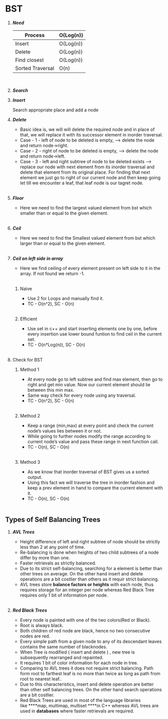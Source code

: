 # BST

1. ***Need***
    
    | Process | O(Log(n)) |
    | --- | --- |
    | Insert  | O(Log(n)) |
    | Delete | O(Log(n)) |
    | Find closest | O(Log(n)) |
    | Sorted Traversal | O(n) |
    <br />

2. ***Search*** 
    <br />
    
    
3. ***Insert***
    
    Search appropriate place and add a node
    <br />
    
4. ***Delete***
    - Basic idea is, we will will delete the required node and in place of that, we will replace it with its successor element in inorder traversal.
    - Case - 1 - left of node to be deleted is empty, —>  delete the node and return node→right.
    - Case - 2 - right of node to be deleted is empty, —>  delete the node and return node→left.
    - Case - 3 - left and right subtree of node to be deleted exists  —> replace our node with next element from its inorder traversal and delete that element from its original place. For finding that next element we just go to right of our current node and then keep going let till we encounter a leaf, that leaf node is our tagret node.
    <br />

5. ***Floor***
    - Here we need to find the largest valued element from bst which smaller than or equal to the given element.
    <br />

6. ***Ceil***
    - Here we need to find the Smallest valued element from bst which larger than or equal to the given element.
    <br />

7. ***Ceil on left side in array***
    - Here we find ceiling of every element present on left side to it in  the array. If not found we return -1.
    <br />
        
    1. Naive
        - Use 2 for Loops and manually find it.
        - TC - O(n^2),  SC - O(n)
        <br />
        
    2. Efficient
        - Use set in c++ and start inserting elements one by one, before every insertion use lower bound funtion to find ceil in the current set.
        - TC - O(n*Log(n)),  SC - O(n)
        <br />

8. Check for BST
    
    
    1. Method 1
        - At every node go to left subtree and find max element, then go to right and get min  value. Now our current element should lie between this min max.
        - Same way check for every node using any traversal.
        - TC - O(n^2),  SC - O(n)
        <br />
        
    2. Method 2
        - Keep a range (min,max) at every point and check the current node’s values lies between it or not.
        - While going to further nodes modify the range according to current node’s value and pass these range in next function call.
        - TC - O(n),  SC - O(n)
        <br />
        
    3. Method 3
        - As we know that inorder traversal of BST gives us a sorted output.
        - Using this fact we will traverse the tree in inorder fashion and keep a prev element in hand to compare the current element with it.
        - TC - O(n),  SC - O(n)
        <br />


## Types of Self Balancing Trees

1. ***AVL Trees***
    
    - Height difference of left and right subtree of node should be strictly less than 2 at any point of time.
    - Re-balancing is done when heights of two child subtrees of a node differ by more than one.
    - Faster retrievals as strictly balanced.
    - Due to its strict self-balancing, searching for a element is better than other trees on average. On the other hand insert and delete operations are a bit costlier than others as it requir strict balancing.
    - AVL trees store **balance factors or heights** with each node, thus requires storage for an integer per node whereas Red Black Tree requires only 1 bit of information per node.
    <br />
    
2. ***Red Black Trees***
    
    - Every node is painted with one of the two colors(Red or Black).
    - Root is always black.
    - Both children of red node are black, hence no two consecutive nodes are red.
    - Every simple path from a given node to any of its descendant leaves contains the same number of blacknodes.
    - When Tree is modified ( insert and delete ) , new tree is subsequently rearranged and repainted.
    - It requires 1 bit of color information for each node in tree.
    - Comparing to AVL trees it does not require strict balancing. Path form root to farthest leaf is no more than twice as long as path from root to nearest leaf..
    - Due to this characteristics, insert and delete operation are better than other self balancing trees. On the other hand search operations are a bit costlier.
    - Red Black Trees are used in most of the language libraries like ****map, multimap, multiset ****in C++ whereas AVL trees are used in **databases** where faster retrievals are required.
    <br />

